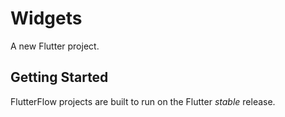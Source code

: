 # Widgets

A new Flutter project.

## Getting Started

FlutterFlow projects are built to run on the Flutter _stable_ release.
